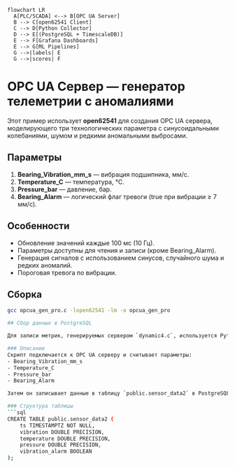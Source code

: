 ```mermaid
flowchart LR
  A[PLC/SCADA] <--> B[OPC UA Server]
  B --> C[open62541 Client]
  C --> D[Python Collector]
  D --> E[(PostgreSQL + TimescaleDB)]
  E --> F[Grafana Dashboards]
  E --> G[ML Pipelines]
  G -->|labels| E
  G -->|scores| F
```


# OPC UA Сервер — генератор телеметрии с аномалиями

Этот пример использует **open62541** для создания OPC UA сервера, моделирующего
три технологических параметра с синусоидальными колебаниями, шумом и редкими аномальными выбросами.

## Параметры
1. **Bearing_Vibration_mm_s** — вибрация подшипника, мм/с.
2. **Temperature_C** — температура, °C.
3. **Pressure_bar** — давление, бар.
4. **Bearing_Alarm** — логический флаг тревоги (true при вибрации ≥ 7 мм/с).

## Особенности
- Обновление значений каждые 100 мс (10 Гц).
- Параметры доступны для чтения и записи (кроме Bearing_Alarm).
- Генерация сигналов с использованием синусов, случайного шума и редких аномалий.
- Пороговая тревога по вибрации.

## Сборка
```bash
gcc opcua_gen_pro.c -lopen62541 -lm -o opcua_gen_pro

## Сбор данных в PostgreSQL

Для записи метрик, генерируемых сервером `dynamic4.c`, используется Python‑скрипт `reader4.py`.

### Описание
Скрипт подключается к OPC UA серверу и считывает параметры:
- Bearing_Vibration_mm_s
- Temperature_C
- Pressure_bar
- Bearing_Alarm

Затем он записывает данные в таблицу `public.sensor_data2` в PostgreSQL с меткой времени.

### Структура таблицы
```sql
CREATE TABLE public.sensor_data2 (
    ts TIMESTAMPTZ NOT NULL,
    vibration DOUBLE PRECISION,
    temperature DOUBLE PRECISION,
    pressure DOUBLE PRECISION,
    vibration_alarm BOOLEAN
);

